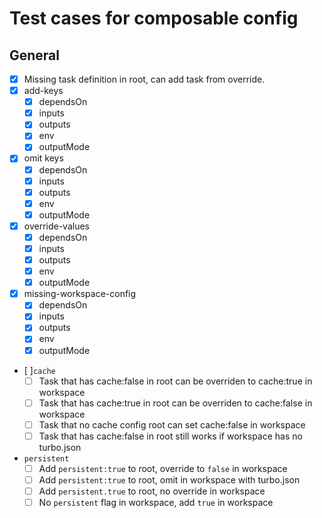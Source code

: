 # Test cases for composable config

## General

- [x] Missing task definition in root, can add task from override.
- [x] add-keys
  - [x] dependsOn
  - [x] inputs
  - [x] outputs
  - [x] env
  - [x] outputMode
- [x] omit keys
  - [x] dependsOn
  - [x] inputs
  - [x] outputs
  - [x] env
  - [x] outputMode
- [x] override-values
  - [x] dependsOn
  - [x] inputs
  - [x] outputs
  - [x] env
  - [x] outputMode
- [x] missing-workspace-config
  - [x] dependsOn
  - [x] inputs
  - [x] outputs
  - [x] env
  - [x] outputMode
- [ ]`cache`
  - [ ] Task that has cache:false in root can be overriden to cache:true in workspace
  - [ ] Task that has cache:true in root can be overriden to cache:false in workspace
  - [ ] Task that no cache config root can set cache:false in workspace
  - [ ] Task that has cache:false in root still works if workspace has no turbo.json
- `persistent`
  - [ ] Add `persistent:true` to root, override to `false` in workspace
  - [ ] Add `persistent:true` to root, omit in workspace with turbo.json
  - [ ] Add `persistent.true` to root, no override in workspace
  - [ ] No `persistent` flag in workspace, add `true` in workspace
